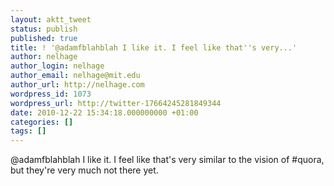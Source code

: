 ```yaml
---
layout: aktt_tweet
status: publish
published: true
title: ! '@adamfblahblah I like it. I feel like that''s very...'
author: nelhage
author_login: nelhage
author_email: nelhage@mit.edu
author_url: http://nelhage.com
wordpress_id: 1073
wordpress_url: http://twitter-17664245281849344
date: 2010-12-22 15:34:18.000000000 +01:00
categories: []
tags: []
---
```

@adamfblahblah I like it. I feel like that's very similar to the vision of #quora, but they're very much not there yet.
